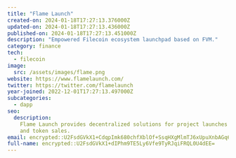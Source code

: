 ```yaml
---
title: "Flame Launch"
created-on: 2024-01-18T17:27:13.376000Z
updated-on: 2024-01-18T17:27:13.436000Z
published-on: 2024-01-18T17:27:13.451000Z
description: "Empowered Filecoin ecosystem launchpad based on FVM."
category: finance
tech:
  - filecoin
image:
  src: /assets/images/flame.png
website: https://www.flamelaunch.com/
twitter: https://twitter.com/flamelaunch
year-joined: 2022-12-01T17:27:13.497000Z
subcategories:
  - dapp
seo:
  description:
    Flame Launch provides decentralized solutions for project launches
    and token sales.
email: encrypted::U2FsdGVkX1+CdqpImk680chfXblOf+SsqHXgMlmTJ6xUpuXnbAGq6h6jNVlat3/1
full-name: encrypted::U2FsdGVkX1+dIPhm9TE5Ly6Vfe9TyRJqiFRQL0U4dEE=
---
```

